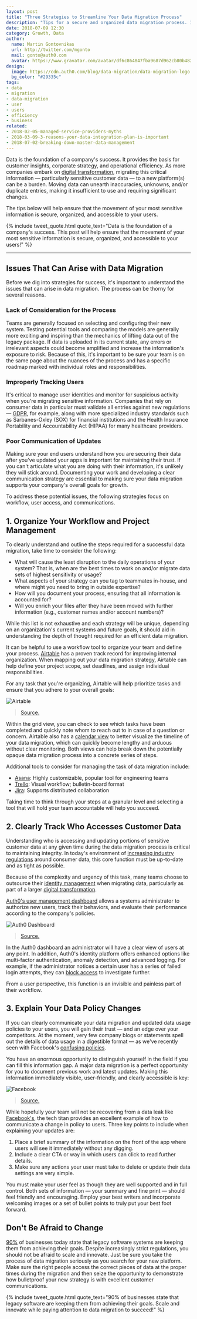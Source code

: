 ```yaml
---
layout: post
title: "Three Strategies to Streamline Your Data Migration Process"
description: "Tips for a secure and organized data migration process. 1. Workflow and project management tools 2. User identity and access management 3. Clear customer communication"
date: 2018-07-09 12:30
category: Growth, Data
author:
  name: Martin Gontovnikas
  url: http://twitter.com/mgonto
  mail: gonto@auth0.com
  avatar: https://www.gravatar.com/avatar/df6c864847fba9687d962cb80b482764??s=60
design:
  image: https://cdn.auth0.com/blog/data-migration/data-migration-logo.png
  bg_color: "#29335c"
tags:
- data
- migration
- data-migration
- user
- users
- efficiency
- business
related:
- 2018-02-05-managed-service-providers-myths
- 2018-03-09-3-reasons-your-data-integration-plan-is-important
- 2018-07-02-breaking-down-master-data-management
---
```


Data is the foundation of a company's success. It provides the basis for customer insights, corporate strategy, and operational efficiency. As more companies embark on [digital transformation](https://auth0.com/app-modernization), migrating this critical information — particularly sensitive customer data — to a new platform(s) can be a burden. Moving data can unearth inaccuracies, unknowns, and/or duplicate entries, making it insufficient to use and requiring significant changes. 

The tips below will help ensure that the movement of your most sensitive information is secure, organized, and accessible to your users.

{% include tweet_quote.html quote_text="Data is the foundation of a company's success. This post will help ensure that the movement of your most sensitive information is secure, organized, and accessible to your users!" %}

---

## Issues That Can Arise with Data Migration
Before we dig into strategies for success, it's important to understand the issues that can arise in data migration. The process can be thorny for several reasons.

### Lack of Consideration for the Process
Teams are generally focused on selecting and configuring their new system. Testing potential tools and comparing the models are generally more exciting and inspiring than the mechanics of lifting data out of the legacy package. If data is uploaded in its current state, any errors or irrelevant aspects could become amplified and increase the information's exposure to risk. Because of this, it's important to be sure your team is on the same page about the nuances of the process and has a specific roadmap marked with individual roles and responsibilities.

### Improperly Tracking Users
It's critical to manage user identities and monitor for suspicious activity when you're migrating sensitive information. Companies that rely on consumer data in particular must validate all entries against new regulations — [GDPR](https://auth0.com/docs/compliance/gdpr/features-aiding-compliance/protect-user-data), for example, along with more specialized industry standards such as Sarbanes-Oxley (SOX) for financial institutions and the Health Insurance Portability and Accountability Act (HIPAA) for many healthcare providers.

### Poor Communication of Updates
Making sure your end users understand how you are securing their data after you've updated your apps is important for maintaining their trust. If you can't articulate what you are doing with their information, it's unlikely they will stick around. Documenting your work and developing a clear communication strategy are essential to making sure your data migration supports your company's overall goals for growth.

To address these potential issues, the following strategies focus on workflow, user access, and communications.

## 1. Organize Your Workflow and Project Management
To clearly understand and outline the steps required for a successful data migration, take time to consider the following:

- What will cause the least disruption to the daily operations of your system? That is, when are the best times to work on and/or migrate data sets of highest sensitivity or usage?
- What aspects of your strategy can you tag to teammates in-house, and where might you need to bring in outside expertise?
- How will you document your process, ensuring that all information is accounted for?
- Will you enrich your files after they have been moved with further information (e.g., customer names and/or account numbers)?

While this list is not exhaustive and each strategy will be unique, depending on an organization's current systems and future goals, it should aid in understanding the depth of thought required for an efficient data migration.

It can be helpful to use a workflow tool to organize your team and define your process. [Airtable](https://airtable.com/product) has a proven track record for improving internal organization. When mapping out your data migration strategy, Airtable can help define your project scope, set deadlines, and assign individual responsibilities.

For any task that you're organizing, Airtable will help prioritize tasks and ensure that you adhere to your overall goals:

![Airtable](https://cdn.auth0.com/blog/data-migration/1-airtable.jpg)

> [Source.](https://airtable.com/product)

Within the grid view, you can check to see which tasks have been completed and quickly note whom to reach out to in case of a question or concern. Airtable also has a [calendar view](https://airtable.com/product) to better visualize the timeline of your data migration, which can quickly become lengthy and arduous without clear monitoring. Both views can help break down the potentially opaque data migration process into a concrete series of steps.

Additional tools to consider for managing the task of data migration include:

- [Asana](https://asana.com/guide/examples/company/project-management): Highly customizable, popular tool for engineering teams
- [Trello](https://trello.com/): Visual workflow; bulletin-board format
- [Jira](https://www.atlassian.com/software/jira): Supports distributed collaboration

Taking time to think through your steps at a granular level and selecting a tool that will hold your team accountable will help you succeed.

## 2. Clearly Track Who Accesses Customer Data
Understanding who is accessing and updating portions of sensitive customer data at any given time during the data migration process is critical to maintaining integrity. In today's environment of [increasing industry regulations](https://auth0.com/gdpr) around consumer data, this core function must be up-to-date and as tight as possible. 

Because of the complexity and urgency of this task, many teams choose to outsource their [identity management](https://auth0.com/app-modernization) when migrating data, particularly as part of a larger [digital transformation](https://auth0.com/learn/identity-management-drives-digital-transformation/).

[Auth0's user management dashboard](https://auth0.com/b2e-identity-management-for-employees) allows a systems administrator to authorize new users, track their behaviors, and evaluate their performance according to the company's policies.

![Auth0 Dashboard](https://cdn.auth0.com/blog/data-migration/2-auth0-manage.png)

> [Source.](https://auth0.com/learn/cloud-identity-access-management/)

In the Auth0 dashboard an administrator will have a clear view of users at any point. In addition, Auth0's identity platform offers enhanced options like multi-factor authentication, anomaly detection, and advanced logging. For example, if the administrator notices a certain user has a series of failed login attempts, they can [block access](https://auth0.com/docs/anomaly-detection) to investigate further. 

From a user perspective, this function is an invisible and painless part of their workflow. 

## 3. Explain Your Data Policy Changes
If you can clearly communicate your data migration and updated data usage policies to your users, you will gain their trust — and an edge over your competitors. At the moment, very few company blogs or statements spell out the details of data usage in a digestible format — as we've recently seen with Facebook's [confusing policies](https://www.wired.com/story/mark-zuckerberg-congress-day-one/). 

You have an enormous opportunity to distinguish yourself in the field if you can fill this information gap. A major data migration is a perfect opportunity for you to document previous work and latest updates. Making this information immediately visible, user-friendly, and clearly accessible is key:

![Facebook](https://cdn.auth0.com/blog/data-migration/3-zuck.png)

> [Source.](https://www.recode.net/2018/3/28/17171496/facebook-settings-redesign-cambridge-analytica)

While hopefully your team will not be recovering from a data leak like [Facebook's](https://auth0.com/blog/cambridge-analytica-and-facebook/), the tech titan provides an excellent example of how to communicate a change in policy to users. Three key points to include when explaining your updates are:

1. Place a brief summary of the information on the front of the app where users will see it immediately without any digging.
2. Include a clear CTA or way in which users can click to read further details.
3. Make sure any actions your user must take to delete or update their data settings are very simple.

You must make your user feel as though they are well supported and in full control. Both sets of information — your summary and fine print — should feel friendly and encouraging. Employ your best writers and incorporate welcoming images or a set of bullet points to truly put your best foot forward.

## Don't Be Afraid to Change
[90%](https://auth0.com/learn/how-auth0-uses-identity-industry-standards/) of businesses today state that legacy software systems are keeping them from achieving their goals. Despite increasingly strict regulations, you should not be afraid to scale and innovate. Just be sure you take the process of data migration seriously as you search for your new platform. Make sure the right people access the correct pieces of data at the proper times during the migration and then seize the opportunity to demonstrate how bulletproof your new strategy is with excellent customer communications.

{% include tweet_quote.html quote_text="90% of businesses state that legacy software are keeping them from achieving their goals. Scale and innovate while paying attention to data migration to succeed!" %}
